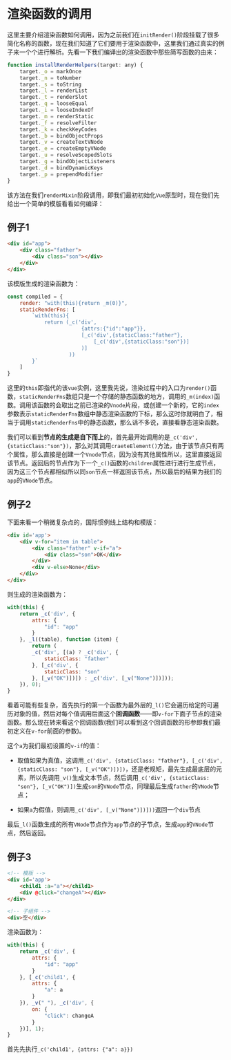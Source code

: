 # 渲染函数的调用

这里主要介绍渲染函数如何调用，因为之前我们在`initRender()`阶段挂载了很多简化名称的函数，现在我们知道了它们要用于渲染函数中，这里我们通过真实的例子来一个个进行解析。先看一下我们编译出的渲染函数中那些简写函数的由来：

```js
function installRenderHelpers(target: any) {
    target._o = markOnce
    target._n = toNumber
    target._s = toString
    target._l = renderList
    target._t = renderSlot
    target._q = looseEqual
    target._i = looseIndexOf
    target._m = renderStatic
    target._f = resolveFilter
    target._k = checkKeyCodes
    target._b = bindObjectProps
    target._v = createTextVNode
    target._e = createEmptyVNode
    target._u = resolveScopedSlots
    target._g = bindObjectListeners
    target._d = bindDynamicKeys
    target._p = prependModifier
}
```

该方法在我们`renderMixin`阶段调用，即我们最初初始化`Vue`原型时，现在我们先给出一个简单的模版看看如何编译：

## 例子1

```html
<div id="app">
    <div class="father">
        <div class="son"></div>
    </div>
</div>
```

该模版生成的渲染函数为：

```js
const compiled = {
    render: "with(this){return _m(0)}",
    staticRenderFns: [
        `with(this){
            return (_c('div',
                        {attrs:{"id":"app"}},
                        [_c('div',{staticClass:"father"},
                            [_c('div',{staticClass:"son"})]
                        )]
                    ))
        }`
    ]
}
```

这里的`this`即指代的该`vue`实例，这里我先说，渲染过程中的入口为`render()`函数，`staticRenderFns`数组只是一个存储的静态函数的地方，调用的`_m(index)`函数。调用该函数的会取出之前已渲染的`Vnode`片段，或创建一个新的，它的`index`参数表示`staticRenderFns`数组中静态渲染函数的下标，那么这时你就明白了，相当于调用`staticRenderFns`中的静态函数，那么话不多说，直接看静态渲染函数。

我们可以看到**节点的生成是自下而上**的，首先最开始调用的是`_c('div',{staticClass:"son"})`，那么对其调用`craeteElement()`方法，由于该节点只有两个属性，那么直接是创建一个`Vnode`节点，因为没有其他属性所以，这里直接返回该节点。返回后的节点作为下一个`_c()`函数的`children`属性进行进行生成节点，因为这三个节点都相似所以同`son`节点一样返回该节点，所以最后的结果为我们的`app`的`VNode`节点。

## 例子2

下面来看一个稍微复杂点的，国际惯例线上结构和模版：

```html
<div id='app'>
    <div v-for="item in table">
        <div class="father" v-if="a">
            <div class="son">OK</div>
        </div>
        <div v-else>None</div>
    </div>
</div>
```

则生成的渲染函数为：

```js
with(this) {
    return _c('div', {
        attrs: {
            "id": "app"
        }
    }, _l((table), function (item) {
        return (
        _c('div', [(a) ? _c('div', {
            staticClass: "father"
        }, [_c('div', {
            staticClass: "son"
        }, [_v("OK")])]) : _c('div', [_v("None")])]));
    }), 0);
}
```

看着可能有些复杂，首先执行的第一个函数为最外层的`_l()`它会遍历给定的可遍历对象的值，然后对每个值调用后面这个**回调函数**——即`v-for`下面子节点的渲染函数。那么现在转来看这个回调函数(我们可以看到这个回调函数的形参即我们最初定义在`v-for`前面的参数)。

这个`a`为我们最初设置的`v-if`的值：

+ 取值如果为真值，这调用`_c('div', {staticClass: "father"}, [_c('div', {staticClass: "son"}, [_v("OK")])])`，还是老规矩，最先生成最底层的元素，所以先调用`_v()`生成文本节点，然后调用`_c('div', {staticClass: "son"}, [_v("OK")])`生成`son`的`VNode`节点，同理最后生成`father`的`VNode`节点；

+ 如果`a`为假值，则调用`_c('div', [_v("None")])]))`返回一个`div`节点

最后`_l()`函数生成的所有`VNode`节点作为`app`节点的子节点，生成`app`的`VNode`节点，然后返回。

## 例子3

```html
<!-- 模版 -->
<div id='app'>
    <child1 :a="a"></child1>
    <div @click="changeA"></div>
</div>

<!-- 子组件 -->
<div>空</div>
```

渲染函数为：

```js
with(this) {
    return _c('div', {
        attrs: {
            "id": "app"
        }
    }, [_c('child1', {
        attrs: {
            "a": a
        }
    }), _v(" "), _c('div', {
        on: {
            "click": changeA
        }
    })], 1);
}
```

首先先执行`_c('child1', {attrs: {"a": a}})`